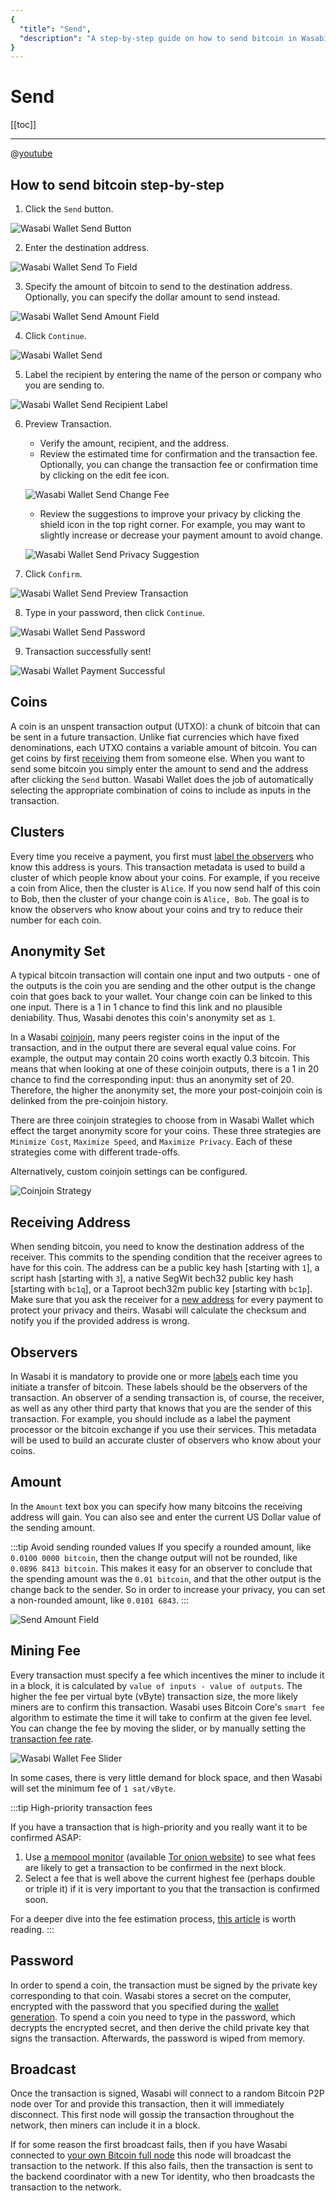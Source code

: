 ```yaml
---
{
  "title": "Send",
  "description": "A step-by-step guide on how to send bitcoin in Wasabi. This is the Wasabi documentation, an archive of knowledge about the open-source, non-custodial and privacy-focused Bitcoin wallet for desktop."
}
---
```


# Send

[[toc]]

---

@[youtube](vCI5aza-lv0)

## How to send bitcoin step-by-step

1.  Click the `Send` button.

![Wasabi Wallet Send Button](/SendButton.png "Wasabi Wallet Send Button")

2.  Enter the destination address.

![Wasabi Wallet Send To Field](/SendToField.png "Wasabi Wallet Send To Field")

3.  Specify the amount of bitcoin to send to the destination address.
Optionally, you can specify the dollar amount to send instead.

![Wasabi Wallet Send Amount Field](/SendAmountField.png "Wasabi Wallet Send Amount Field")

4. Click `Continue`.

![Wasabi Wallet Send](/Send.png "Wasabi Wallet Send")

5.  Label the recipient by entering the name of the person or company who you are sending to.

![Wasabi Wallet Send Recipient Label](/SendRecipientLabel.png "Wasabi Wallet Send Recipient Label")

6.  Preview Transaction.
    -  Verify the amount, recipient, and the address.
    -  Review the estimated time for confirmation and the transaction fee.
    Optionally, you can change the transaction fee or confirmation time by clicking on the edit fee icon.

    ![Wasabi Wallet Send Change Fee](/SendChangeFee.png "Wasabi Wallet Send Change Fee")

    -  Review the suggestions to improve your privacy by clicking the shield icon in the top right corner.
    For example, you may want to slightly increase or decrease your payment amount to avoid change.

    ![Wasabi Wallet Send Privacy Suggestion](/SendPrivacySuggestion.png "Wasabi Wallet Send Privacy Suggestion")

7.  Click `Confirm`.

![Wasabi Wallet Send Preview Transaction](/SendPreviewTransaction.png "Wasabi Wallet Send Preview Transaction")

8. Type in your password, then click `Continue`.

![Wasabi Wallet Send Password](/SendPassword.png "Wasabi Wallet Send Password")

9. Transaction successfully sent!

![Wasabi Wallet Payment Successful](/PaymentSuccessful.png "Wasabi Wallet Payment Successful")

## Coins

A coin is an unspent transaction output (UTXO): a chunk of bitcoin that can be sent in a future transaction.
Unlike fiat currencies which have fixed denominations, each UTXO contains a variable amount of bitcoin.
You can get coins by first [receiving](/using-wasabi/Receive.md) them from someone else.
When you want to send some bitcoin you simply enter the amount to send and the address after clicking the `Send` button.
Wasabi Wallet does the job of automatically selecting the appropriate combination of coins to include as inputs in the transaction.

## Clusters

Every time you receive a payment, you first must [label the observers](/using-wasabi/Receive.md#the-importance-of-labeling) who know this address is yours.
This transaction metadata is used to build a cluster of which people know about your coins.
For example, if you receive a coin from Alice, then the cluster is `Alice`.
If you now send half of this coin to Bob, then the cluster of your change coin is `Alice, Bob`.
The goal is to know the observers who know about your coins and try to reduce their number for each coin.

## Anonymity Set
A typical bitcoin transaction will contain one input and two outputs - one of the outputs is the coin you are sending and the other output is the change coin that goes back to your wallet.
Your change coin can be linked to this one input.
There is a 1 in 1 chance to find this link and no plausible deniability.
Thus, Wasabi denotes this coin's anonymity set as `1`.

In a Wasabi [coinjoin](/using-wasabi/CoinJoin.md), many peers register coins in the input of the transaction, and in the output there are several equal value coins.
For example, the output may contain 20 coins worth exactly 0.3 bitcoin.
This means that when looking at one of these coinjoin outputs, there is a 1 in 20 chance to find the corresponding input: thus an anonymity set of 20.
Therefore, the higher the anonymity set, the more your post-coinjoin coin is delinked from the pre-coinjoin history.

There are three coinjoin strategies to choose from in Wasabi Wallet which effect the target anonymity score for your coins.
These three strategies are `Minimize Cost`, `Maximize Speed`, and `Maximize Privacy`.
Each of these strategies come with different trade-offs.

Alternatively, custom coinjoin settings can be configured.


![Coinjoin Strategy](/CoinjoinStrategy.png "Coinjoin Strategy")

## Receiving Address

When sending bitcoin, you need to know the destination address of the receiver.
This commits to the spending condition that the receiver agrees to have for this coin.
The address can be a public key hash [starting with `1`], a script hash [starting with `3`], a native SegWit bech32 public key hash [starting with `bc1q`], or a Taproot bech32m public key [starting with `bc1p`].
Make sure that you ask the receiver for a [new address](/why-wasabi/AddressReuse.md) for every payment to protect your privacy and theirs.
Wasabi will calculate the checksum and notify you if the provided address is wrong.

## Observers

In Wasabi it is mandatory to provide one or more [labels](/using-wasabi/Receive.md#the-importance-of-labeling) each time you initiate a transfer of bitcoin.
These labels should be the observers of the transaction.
An observer of a sending transaction is, of course, the receiver, as well as any other third party that knows that you are the sender of this transaction.
For example, you should include as a label the payment processor or the bitcoin exchange if you use their services.
This metadata will be used to build an accurate cluster of observers who know about your coins.

## Amount

In the `Amount` text box you can specify how many bitcoins the receiving address will gain.
You can also see and enter the current US Dollar value of the sending amount.

:::tip Avoid sending rounded values
If you specify a rounded amount, like `0.0100 0000 bitcoin`, then the change output will not be rounded, like `0.0896 8413 bitcoin`.
This makes it easy for an observer to conclude that the spending amount was the `0.01 bitcoin`, and that the other output is the change back to the sender.
So in order to increase your privacy, you can set a non-rounded amount, like `0.0101 6843`.
:::

![Send Amount Field](/SendAmountField.png "Send Amount Field")

## Mining Fee

Every transaction must specify a fee which incentives the miner to include it in a block, it is calculated by `value of inputs - value of outputs`.
The higher the fee per virtual byte (vByte) transaction size, the more likely miners are to confirm this transaction.
Wasabi uses Bitcoin Core's `smart fee` algorithm to estimate the time it will take to confirm at the given fee level.
You can change the fee by moving the slider, or by manually setting the [transaction fee rate](/FAQ/FAQ-UseWasabi.html#how-do-i-set-custom-fee-rate).

![Wasabi Wallet Fee Slider](/SendFeeSlider.png "Wasabi Wallet Fee Slider")

In some cases, there is very little demand for block space, and then Wasabi will set the minimum fee of `1 sat/vByte`.

:::tip High-priority transaction fees

If you have a transaction that is high-priority and you really want it to be confirmed ASAP:

1. Use [a mempool monitor](https://mempool.space) (available [Tor onion website](http://mempoolhqx4isw62xs7abwphsq7ldayuidyx2v2oethdhhj6mlo2r6ad.onion/)) to see what fees are likely to get a transaction to be confirmed in the next block.
2. Select a fee that is well above the current highest fee (perhaps double or triple it) if it is very important to you that the transaction is confirmed soon.

For a deeper dive into the fee estimation process, [this article](https://bitcointechtalk.com/an-introduction-to-bitcoin-core-fee-estimation-27920880ad0) is worth reading.
:::

## Password

In order to spend a coin, the transaction must be signed by the private key corresponding to that coin.
Wasabi stores a secret on the computer, encrypted with the password that you specified during the [wallet generation](/using-wasabi/WalletGeneration.md#what-password-to-choose).
To spend a coin you need to type in the password, which decrypts the encrypted secret, and then derive the child private key that signs the transaction.
Afterwards, the password is wiped from memory.

## Broadcast

Once the transaction is signed, Wasabi will connect to a random Bitcoin P2P node over Tor and provide this transaction, then it will immediately disconnect.
This first node will gossip the transaction throughout the network, then miners can include it in a block.

If for some reason the first broadcast fails, then if you have Wasabi connected to [your own Bitcoin full node](/using-wasabi/BitcoinFullNode.md) this node will broadcast the transaction to the network.
If this also fails, then the transaction is sent to the backend coordinator with a new Tor identity, who then broadcasts the transaction to the network.
